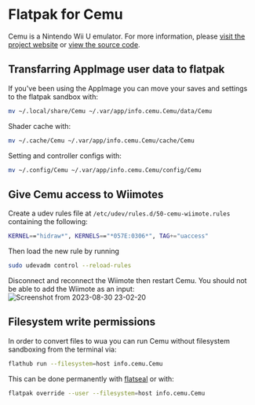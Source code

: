 # Flatpak for Cemu

Cemu is a Nintendo Wii U emulator. For more information, please [visit the project website](https://cemu.info/) or [view the source code](https://github.com/cemu-project/Cemu/).

## Transfarring AppImage user data to flatpak

If you've been using the AppImage you can move your saves and settings to the flatpak sandbox with:

```sh
mv ~/.local/share/Cemu ~/.var/app/info.cemu.Cemu/data/Cemu
```

Shader cache with:
```sh
mv ~/.cache/Cemu ~/.var/app/info.cemu.Cemu/cache/Cemu
```

Setting and controller configs with:
```sh
mv ~/.config/Cemu ~/.var/app/info.cemu.Cemu/config/Cemu
```

## Give Cemu access to Wiimotes

Create a udev rules file at `/etc/udev/rules.d/50-cemu-wiimote.rules` containing the following:
```sh
KERNEL=="hidraw*", KERNELS=="*057E:0306*", TAG+="uaccess"
```

Then load the new rule by running
```sh
sudo udevadm control --reload-rules
```
Disconnect and reconnect the Wiimote then restart Cemu. You should not be able to add the Wiimote as an input:
![Screenshot from 2023-08-30 23-02-20](https://github.com/flathub/info.cemu.Cemu/assets/334272/ab44f97f-8d63-4ed4-ad82-a4415311cf87)


## Filesystem write permissions

In order to convert files to wua you can run Cemu without filesystem sandboxing from the terminal via:

```sh
flathub run --filesystem=host info.cemu.Cemu
```

This can be done permanently with [flatseal](https://flathub.org/apps/details/com.github.tchx84.Flatseal) or with:

```sh
flatpak override --user --filesystem=host info.cemu.Cemu
```
